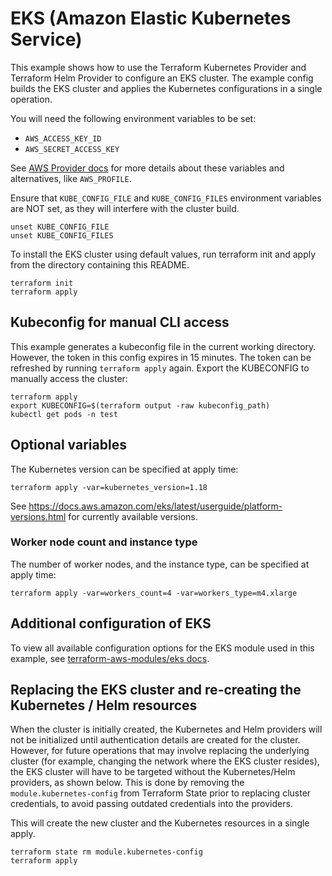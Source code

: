 # EKS (Amazon Elastic Kubernetes Service)

This example shows how to use the Terraform Kubernetes Provider and Terraform Helm Provider to configure an EKS cluster. The example config builds the EKS cluster and applies the Kubernetes configurations in a single operation.

You will need the following environment variables to be set:

  - `AWS_ACCESS_KEY_ID`
  - `AWS_SECRET_ACCESS_KEY`

See [AWS Provider docs](https://www.terraform.io/docs/providers/aws/index.html#configuration-reference) for more details about these variables and alternatives, like `AWS_PROFILE`.

Ensure that `KUBE_CONFIG_FILE` and `KUBE_CONFIG_FILES` environment variables are NOT set, as they will interfere with the cluster build.

```
unset KUBE_CONFIG_FILE
unset KUBE_CONFIG_FILES
```

To install the EKS cluster using default values, run terraform init and apply from the directory containing this README.

```
terraform init
terraform apply
```

## Kubeconfig for manual CLI access

This example generates a kubeconfig file in the current working directory. However, the token in this config expires in 15 minutes. The token can be refreshed by running `terraform apply` again. Export the KUBECONFIG to manually access the cluster:

```
terraform apply
export KUBECONFIG=$(terraform output -raw kubeconfig_path)
kubectl get pods -n test
```

## Optional variables

The Kubernetes version can be specified at apply time:

```
terraform apply -var=kubernetes_version=1.18
```

See https://docs.aws.amazon.com/eks/latest/userguide/platform-versions.html for currently available versions.


### Worker node count and instance type

The number of worker nodes, and the instance type, can be specified at apply time:

```
terraform apply -var=workers_count=4 -var=workers_type=m4.xlarge
```

## Additional configuration of EKS

To view all available configuration options for the EKS module used in this example, see [terraform-aws-modules/eks docs](https://registry.terraform.io/modules/terraform-aws-modules/eks/aws/latest).

## Replacing the EKS cluster and re-creating the Kubernetes / Helm resources

When the cluster is initially created, the Kubernetes and Helm providers will not be initialized until authentication details are created for the cluster. However, for future operations that may involve replacing the underlying cluster (for example, changing the network where the EKS cluster resides), the EKS cluster will have to be targeted without the Kubernetes/Helm providers, as shown below. This is done by removing the `module.kubernetes-config` from Terraform State prior to replacing cluster credentials, to avoid passing outdated credentials into the providers.

This will create the new cluster and the Kubernetes resources in a single apply.

```
terraform state rm module.kubernetes-config
terraform apply
```
